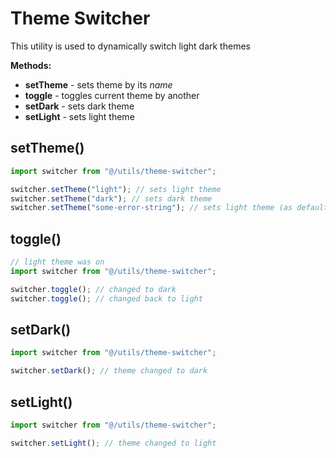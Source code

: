 # Theme Switcher

This utility is used to dynamically switch light dark themes

**Methods:**

- **setTheme** - sets theme by its _name_
- **toggle** - toggles current theme by another
- **setDark** - sets dark theme
- **setLight** - sets light theme

## setTheme()

```js
import switcher from "@/utils/theme-switcher";

switcher.setTheme("light"); // sets light theme
switcher.setTheme("dark"); // sets dark theme
switcher.setTheme("some-error-string"); // sets light theme (as default)
```

## toggle()

```js
// light theme was on
import switcher from "@/utils/theme-switcher";

switcher.toggle(); // changed to dark
switcher.toggle(); // changed back to light
```

## setDark()

```js
import switcher from "@/utils/theme-switcher";

switcher.setDark(); // theme changed to dark
```

## setLight()

```js
import switcher from "@/utils/theme-switcher";

switcher.setLight(); // theme changed to light
```
